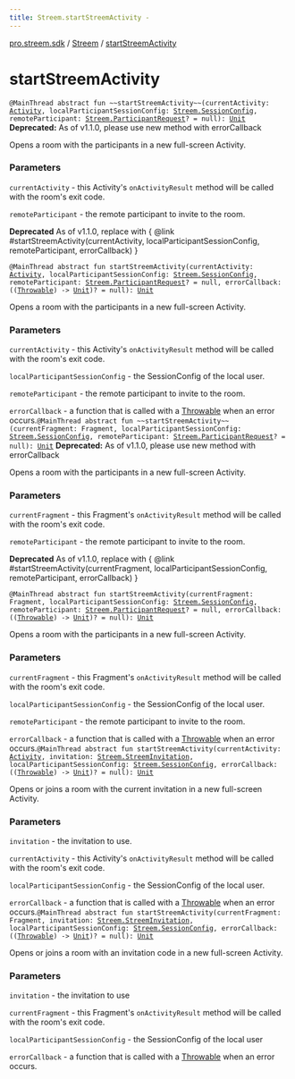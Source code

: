 ```yaml
---
title: Streem.startStreemActivity - 
---
```


[pro.streem.sdk](../index.html) / [Streem](index.html) / [startStreemActivity](./start-streem-activity.html)

# startStreemActivity

`@MainThread abstract fun ~~startStreemActivity~~(currentActivity: `[`Activity`](https://developer.android.com/reference/android/app/Activity.html)`, localParticipantSessionConfig: `[`Streem.SessionConfig`](-session-config/index.html)`, remoteParticipant: `[`Streem.ParticipantRequest`](-participant-request/index.html)`? = null): `[`Unit`](https://kotlinlang.org/api/latest/jvm/stdlib/kotlin/-unit/index.html)
**Deprecated:** As of v1.1.0, please use new method with errorCallback

Opens a room with the participants in a new full-screen Activity.

### Parameters

`currentActivity` - this Activity's `onActivityResult` method will be called with the
room's exit code.

`remoteParticipant` - the remote participant to invite to the room.

**Deprecated**
As of v1.1.0, replace with { @link #startStreemActivity(currentActivity, localParticipantSessionConfig, remoteParticipant, errorCallback) }

`@MainThread abstract fun startStreemActivity(currentActivity: `[`Activity`](https://developer.android.com/reference/android/app/Activity.html)`, localParticipantSessionConfig: `[`Streem.SessionConfig`](-session-config/index.html)`, remoteParticipant: `[`Streem.ParticipantRequest`](-participant-request/index.html)`? = null, errorCallback: ((`[`Throwable`](https://kotlinlang.org/api/latest/jvm/stdlib/kotlin/-throwable/index.html)`) -> `[`Unit`](https://kotlinlang.org/api/latest/jvm/stdlib/kotlin/-unit/index.html)`)? = null): `[`Unit`](https://kotlinlang.org/api/latest/jvm/stdlib/kotlin/-unit/index.html)

Opens a room with the participants in a new full-screen Activity.

### Parameters

`currentActivity` - this Activity's `onActivityResult` method will be called with the
room's exit code.

`localParticipantSessionConfig` - the SessionConfig of the local user.

`remoteParticipant` - the remote participant to invite to the room.

`errorCallback` - a function that is called with a [Throwable](https://kotlinlang.org/api/latest/jvm/stdlib/kotlin/-throwable/index.html) when an error occurs.`@MainThread abstract fun ~~startStreemActivity~~(currentFragment: Fragment, localParticipantSessionConfig: `[`Streem.SessionConfig`](-session-config/index.html)`, remoteParticipant: `[`Streem.ParticipantRequest`](-participant-request/index.html)`? = null): `[`Unit`](https://kotlinlang.org/api/latest/jvm/stdlib/kotlin/-unit/index.html)
**Deprecated:** As of v1.1.0, please use new method with errorCallback

Opens a room with the participants in a new full-screen Activity.

### Parameters

`currentFragment` - this Fragment's `onActivityResult` method will be called with the
room's exit code.

`remoteParticipant` - the remote participant to invite to the room.

**Deprecated**
As of v1.1.0, replace with { @link #startStreemActivity(currentFragment, localParticipantSessionConfig, remoteParticipant, errorCallback) }

`@MainThread abstract fun startStreemActivity(currentFragment: Fragment, localParticipantSessionConfig: `[`Streem.SessionConfig`](-session-config/index.html)`, remoteParticipant: `[`Streem.ParticipantRequest`](-participant-request/index.html)`? = null, errorCallback: ((`[`Throwable`](https://kotlinlang.org/api/latest/jvm/stdlib/kotlin/-throwable/index.html)`) -> `[`Unit`](https://kotlinlang.org/api/latest/jvm/stdlib/kotlin/-unit/index.html)`)? = null): `[`Unit`](https://kotlinlang.org/api/latest/jvm/stdlib/kotlin/-unit/index.html)

Opens a room with the participants in a new full-screen Activity.

### Parameters

`currentFragment` - this Fragment's `onActivityResult` method will be called with the
room's exit code.

`localParticipantSessionConfig` - the SessionConfig of the local user.

`remoteParticipant` - the remote participant to invite to the room.

`errorCallback` - a function that is called with a [Throwable](https://kotlinlang.org/api/latest/jvm/stdlib/kotlin/-throwable/index.html) when an error occurs.`@MainThread abstract fun startStreemActivity(currentActivity: `[`Activity`](https://developer.android.com/reference/android/app/Activity.html)`, invitation: `[`Streem.StreemInvitation`](-streem-invitation/index.html)`, localParticipantSessionConfig: `[`Streem.SessionConfig`](-session-config/index.html)`, errorCallback: ((`[`Throwable`](https://kotlinlang.org/api/latest/jvm/stdlib/kotlin/-throwable/index.html)`) -> `[`Unit`](https://kotlinlang.org/api/latest/jvm/stdlib/kotlin/-unit/index.html)`)? = null): `[`Unit`](https://kotlinlang.org/api/latest/jvm/stdlib/kotlin/-unit/index.html)

Opens or joins a room with the current invitation in a new full-screen Activity.

### Parameters

`invitation` - the invitation to use.

`currentActivity` - this Activity's `onActivityResult` method will be called with the
room's exit code.

`localParticipantSessionConfig` - the SessionConfig of the local user.

`errorCallback` - a function that is called with a [Throwable](https://kotlinlang.org/api/latest/jvm/stdlib/kotlin/-throwable/index.html) when an error occurs.`@MainThread abstract fun startStreemActivity(currentFragment: Fragment, invitation: `[`Streem.StreemInvitation`](-streem-invitation/index.html)`, localParticipantSessionConfig: `[`Streem.SessionConfig`](-session-config/index.html)`, errorCallback: ((`[`Throwable`](https://kotlinlang.org/api/latest/jvm/stdlib/kotlin/-throwable/index.html)`) -> `[`Unit`](https://kotlinlang.org/api/latest/jvm/stdlib/kotlin/-unit/index.html)`)? = null): `[`Unit`](https://kotlinlang.org/api/latest/jvm/stdlib/kotlin/-unit/index.html)

Opens or joins a room with an invitation code in a new full-screen Activity.

### Parameters

`invitation` - the invitation to use

`currentFragment` - this Fragment's `onActivityResult` method will be called with the
room's exit code.

`localParticipantSessionConfig` - the SessionConfig of the local user

`errorCallback` - a function that is called with a [Throwable](https://kotlinlang.org/api/latest/jvm/stdlib/kotlin/-throwable/index.html) when an error occurs.